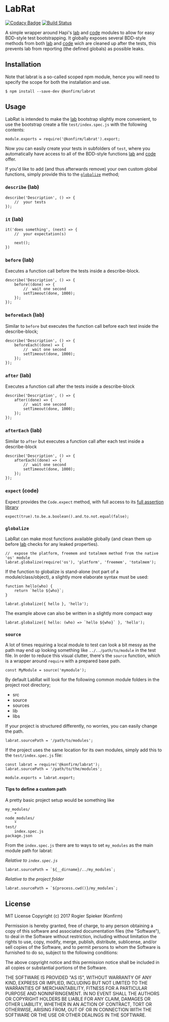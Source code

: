 # LabRat

[![Codacy Badge](https://api.codacy.com/project/badge/Grade/419c821984124e2190e03657f86391ab)](https://www.codacy.com/app/konfirm/node-labrat?utm_source=github.com&amp;utm_medium=referral&amp;utm_content=konfirm/node-labrat&amp;utm_campaign=Badge_Grade)
[![Build Status](https://travis-ci.org/konfirm/node-labrat.svg?branch=master)](https://travis-ci.org/konfirm/node-labrat)

A simple wrapper around Hapi's [lab](https://github.com/hapijs/lab) and [code](https://github.com/hapijs/code) modules to allow for easy BDD-style test bootstrapping.
It globally exposes several BDD-style methods from both [lab](https://github.com/hapijs/lab) and [code](https://github.com/hapijs/code) wich are cleaned up after the tests, this prevents lab from reporting (the defined globals) as possible leaks.

## Installation
Note that labrat is a so-called scoped npm module, hence you will need to specify the scope for both the installation and use.

```
$ npm install --save-dev @konfirm/labrat
```

## Usage
LabRat is intended to make the [lab](https://github.com/hapijs/lab) bootstrap slightly more convenient, to use the bootstrap create a file `test/index.spec.js` with the following contents:

```
module.exports = require('@konfirm/labrat').export;
```

Now you can easily create your tests in subfolders of `test`, where you automatically have access to all of the BDD-style functions [lab](https://github.com/hapijs/lab) and [code](https://github.com/hapijs/code) offer.

If you'd like to add (and thus afterwards remove) your own custom global functions, simply provide this to the [`globalize`](#globalize) method;


### `describe` (lab)
```
describe('Description', () => {
	//  your tests
});
```

### `it` (lab)
```
it('does something', (next) => {
	//  your expectation(s)

	next();
})
```

### `before` (lab)
Executes a function call before the tests inside a describe-block.

```
describe('Description', () => {
	before((done) => {
		//  wait one second
		setTimeout(done, 1000);
	});
});
```

### `beforeEach` (lab)
Similar to `before` but executes the function call before each test inside the describe-block;

```
describe('Description', () => {
	beforeEach((done) => {
		//  wait one second
		setTimeout(done, 1000);
	});
});
```

### `after` (lab)
Executes a function call after the tests inside a describe-block

```
describe('Description', () => {
	after((done) => {
		//  wait one second
		setTimeout(done, 1000);
	});
});
```

### `afterEach` (lab)
Similar to `after` but executes a function call after each test inside a describe-block

```
describe('Description', () => {
	afterEach((done) => {
		//  wait one second
		setTimeout(done, 1000);
	});
});
```

### `expect` (code)
Expect provides the `Code.expect` method, with full access to its [full assertion library](https://github.com/hapijs/code/blob/master/API.md)

```
expect(true).to.be.a.boolean().and.to.not.equal(false);
```

### `globalize`
LabRat can make most functions available globally (and clean them up before [lab]() checks for any leaked properties).

```
//  expose the platform, freemem and totalmem method from the native 'os' module
labrat.globalize(require('os'), 'platform', 'freemem', 'totalmem');
```

If the function to globalize is stand-alone (not part of a module/class/object), a slightly more elaborate syntax must be used:

```
function hello(who) {
	return `hello ${who}`;
}

labrat.globalize({ hello }, 'hello');
```

The example above can also be written in a slightly more compact way
```
labrat.globalize({ hello: (who) => `hello ${who}` }, 'hello');
```

### `source`
A lot of times requiring a local module to test can look a bit messy as the path may end up looking something like `../../path/to/module` in the test file.
In order to reduce this visual clutter, there's the `source` function, which is a wrapper around `require` with a prepared base path.

```
const MyModule = source('mymodule');
```

By default LabRat will look for the following common module folders in the project root directory;
 - src
 - source
 - sources
 - lib
 - libs

If your project is structured differently, no worries, you can easily change the path.

```
labrat.sourcePath = '/path/to/modules';
```

If the project uses the same location for its own modules, simply add this to the `test/index.spec.js` file:

```
const labrat = require('@konfirm/labrat');
labrat.sourcePath = '/path/to/the/modules';

module.exports = labrat.export;
```

#### Tips to define a custom path
A pretty basic project setup would be something like

```
my_modules/
	*
node_modules/
	*
test/
	index.spec.js
package.json
```

From the `index.spec.js` there are to ways to set `my_modules` as the main module path for labrat:

_Relative to `index.spec.js`_
```
labrat.sourcePath = `${__dirname}/../my_modules`;
```

_Relative to the project folder_
```
labrat.sourcePath = `${process.cwd()}/my_modules`;
```

## License

MIT License
Copyright (c) 2017 Rogier Spieker (Konfirm)

Permission is hereby granted, free of charge, to any person obtaining a copy of this software and associated documentation files (the "Software"), to deal in the Software without restriction, including without limitation the rights to use, copy, modify, merge, publish, distribute, sublicense, and/or sell copies of the Software, and to permit persons to whom the Software is furnished to do so, subject to the following conditions:

The above copyright notice and this permission notice shall be included in all copies or substantial portions of the Software.

THE SOFTWARE IS PROVIDED "AS IS", WITHOUT WARRANTY OF ANY KIND, EXPRESS OR IMPLIED, INCLUDING BUT NOT LIMITED TO THE WARRANTIES OF MERCHANTABILITY, FITNESS FOR A PARTICULAR PURPOSE AND NONINFRINGEMENT. IN NO EVENT SHALL THE AUTHORS OR COPYRIGHT HOLDERS BE LIABLE FOR ANY CLAIM, DAMAGES OR OTHER LIABILITY, WHETHER IN AN ACTION OF CONTRACT, TORT OR OTHERWISE, ARISING FROM, OUT OF OR IN CONNECTION WITH THE SOFTWARE OR THE USE OR OTHER DEALINGS IN THE SOFTWARE.
